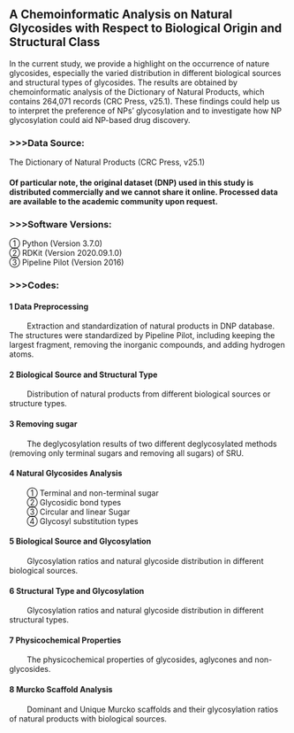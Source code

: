 ## A Chemoinformatic Analysis on Natural Glycosides with Respect to Biological Origin and Structural Class

In the current study, we provide a highlight on the occurrence of nature glycosides, especially the varied distribution in different biological sources and structural types of glycosides. The results are obtained by chemoinformatic analysis of the Dictionary of Natural Products, which contains 264,071 records (CRC Press, v25.1). These findings could help us to interpret the preference of NPs’ glycosylation and to investigate how NP glycosylation could aid NP-based drug discovery.

### >>>Data Source:
The Dictionary of Natural Products (CRC Press, v25.1)

<h4>Of particular note, the original dataset (DNP) used in this study is distributed commercially and we cannot share it online. Processed data are available to the academic community upon request.</h4>

### >>>Software Versions:
① Python (Version 3.7.0) <br>
② RDKit (Version 2020.09.1.0) <br> 
③ Pipeline Pilot (Version 2016) <br>

### >>>Codes:
<h4> 1 Data Preprocessing </h4>
&emsp;&emsp; Extraction and standardization of natural products in DNP database. The structures were standardized by Pipeline Pilot, including keeping the largest fragment, removing the inorganic compounds, and adding hydrogen atoms.

<h4> 2 Biological Source and Structural Type </h4>
&emsp;&emsp; Distribution of natural products from different biological sources or structure types.

<h4> 3 Removing sugar </h4>
&emsp;&emsp; The deglycosylation results of two different deglycosylated methods (removing only terminal sugars and removing all sugars) of SRU.

<h4> 4 Natural Glycosides Analysis </h4>
&emsp;&emsp; ① Terminal and non-terminal sugar <br>
&emsp;&emsp; ② Glycosidic bond types <br>
&emsp;&emsp; ③ Circular and linear Sugar <br>
&emsp;&emsp; ④ Glycosyl substitution types <br>

<h4> 5 Biological Source and Glycosylation </h4>
&emsp;&emsp; Glycosylation ratios and natural glycoside distribution in different biological sources.

<h4> 6 Structural Type and Glycosylation </h4>
&emsp;&emsp; Glycosylation ratios and natural glycoside distribution in different structural types.

<h4> 7 Physicochemical Properties </h4>
&emsp;&emsp; The physicochemical properties of glycosides, aglycones and non-glycosides.

<h4> 8 Murcko Scaffold Analysis </h4>
&emsp;&emsp; Dominant and Unique Murcko scaffolds and their glycosylation ratios of natural products with biological sources.

